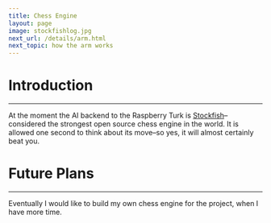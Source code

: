 ```yaml
---
title: Chess Engine
layout: page
image: stockfishlog.jpg
next_url: /details/arm.html
next_topic: how the arm works
---
```


# Introduction
---

At the moment the AI backend to the Raspberry Turk is [Stockfish](https://stockfishchess.org)–considered the strongest open source chess engine in the world. It is allowed one second to think about its move–so yes, it will almost certainly beat you.

# Future Plans
---

Eventually I would like to build my own chess engine for the project, when I have more time.
